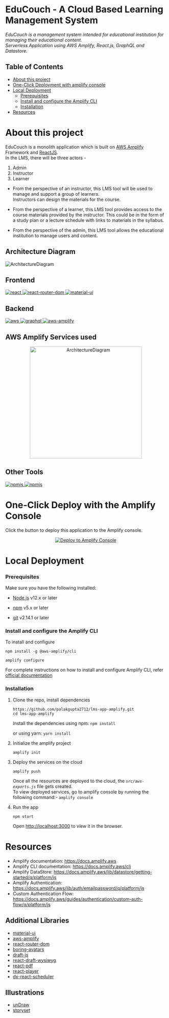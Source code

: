 # EduCouch - A Cloud Based Learning Management System

_EduCouch is a management system intended for educational institution for managing their educational content.  
Serverless Application using AWS Amplify, React.js, GraphQL and Datastore._

## Table of Contents

- [About this project ](#about-this-project)
- [One-Click Deployment with amplify console](#one-click-deploy-with-the-amplify-console)
- [Local Deployment](#local-deployment)
  - [Prerequisites](#prerequisites)
  - [Install and configure the Amplify CLI](#install-and-configure-the-amplify-cli)
  - [Installation](#installation)
- [Resources](#resources)

# About this project
EduCouch is a monolith application which is built on [AWS Amplify](https://docs.amplify.aws/lib/) Framework and [ReactJS](https://reactjs.org/).  
In the LMS, there will be three actors -   
1. Admin
2. Instructor
3. Learner


- From the perspective of an instructor, this LMS tool will be used to manage and support a group of learners.  
Instructors can design the materials for the course.

- From the perspective of a learner, this LMS tool provides access to the course materials provided by the instructor. 
This could be in the form of a study plan or a lecture schedule with links to materials in the syllabus.  

- From the perspective of the admin, this LMS tool allows the educational institution to manage users and content.

## Architecture Diagram

<img width="auto" alt="ArchitectureDiagram" src="https://user-images.githubusercontent.com/61227144/121209864-d63f7800-c898-11eb-9a6f-773a13e34f37.png">

Frontend
---
<a href="https://reactjs.org/">
<img
src="https://img.shields.io/badge/React-20232A?style=for-the-badge&logo=react&logoColor=61DAFB"
alt="react"
style={{ padding: "10px" }}
/>
</a>
<a href="https://reactrouter.com/web/guides/quick-start">
<img
src="https://img.shields.io/badge/React_Router-CA4245?style=for-the-badge&logo=react-router&logoColor=white"
alt="react-router-dom"
style={{ padding: "10px" }}
/>
</a>
<a href="https://material-ui.com/">
<img
src="https://img.shields.io/badge/Material--UI-0081CB?style=for-the-badge&logo=material-ui&logoColor=white"
alt="material-ui"
style={{ padding: "10px" }}
/>
</a>

Backend
---
<a href="https://aws.amazon.com/">
<img
src="https://img.shields.io/badge/Amazon_AWS-232F3E?style=for-the-badge&logo=amazon-aws&logoColor=white"
alt="aws"
style={{ padding: "10px" }}
/>
</a>
<a href="https://graphql.org/">
<img
src="https://img.shields.io/badge/GraphQl-E10098?style=for-the-badge&logo=graphql&logoColor=white"
alt="graphql"
style={{ padding: "10px" }}
/>
</a>
<a href="https://docs.amplify.aws/lib/">
<img
src="https://img.shields.io/badge/AWS-Amplify-FFBB05?style=for-the-badge&logo=AWS&logoColor=white"
alt="aws-amplify"
style={{ padding: "10px" }}
/>
</a>  

## AWS Amplify Services used  
<p align="center">
<img width="auto" height="350px" alt="ArchitectureDiagram" src="https://user-images.githubusercontent.com/61227144/122998939-438bf680-d3cb-11eb-949b-f0c289e974ad.png">
</p>

Other Tools
---
<a href="https://www.npmjs.com/">
<img
src="https://img.shields.io/badge/npm-20232A?style=for-the-badge&logo=npm&logoColor=white"
alt="npmjs"
style={{ padding: "10px" }}
/>
</a>
<a href="https://git-scm.com/">
<img
src="https://img.shields.io/badge/git-20232A?style=for-the-badge&logo=git&logoColor=red"
alt="npmjs"
style={{ padding: "10px" }}
/>
</a>


# One-Click Deploy with the Amplify Console

Click the button to deploy this application to the Amplify console.

<p align="center">
    <a href="https://console.aws.amazon.com/amplify/home#/deploy?repo=https://github.com/palakgupta2712/lms-app-amplify" target="_blank">
        <img src="https://oneclick.amplifyapp.com/button.svg" alt="Deploy to Amplify Console">
    </a>
</p>

# Local Deployment

### Prerequisites

Make sure you have the following installed:

- [Node.js](https://nodejs.org/en/) v12.x or later

- [npm](https://www.npmjs.com/) v5.x or later

- [git](https://git-scm.com/) v2.14.1 or later

### Install and configure the Amplify CLI

To install and configure

```
npm install -g @aws-amplify/cli

amplify configure
```

For complete instructions on how to install and configure Amplify CLI, refer [official documentation](https://docs.amplify.aws/start/getting-started/installation/q/integration/react)

### Installation

1. Clone the repo, install dependencies

   ```
   https://github.com/palakgupta2712/lms-app-amplify.git
   cd lms-app-amplify
   ```
   
   Install the dependencies using npm:
   ``` npm install ```
   
   or using yarn: 
   ``` yarn install ``` 

2. Initialize the amplify project

   ```
   amplify init
   ```

3. Deploy the services on the cloud

   ```
   amplify push
   ```

   Once all the resources are deployed to the cloud, the _`src/aws-exports.js`_ file gets created.  
   To view deployed services, go to amplify console by running the following command:- `amplify console`

4. Run the app
   ```
   npm start
   ```
   Open [http://localhost:3000](http://localhost:3000) to view it in the browser.

# Resources

- Amplify documentation: https://docs.amplify.aws
- Amplify CLI documentation: https://docs.amplify.aws/cli
- Amplify DataStore: https://docs.amplify.aws/lib/datastore/getting-started/q/platform/js
- Amplify Authentication: https://docs.amplify.aws/lib/auth/emailpassword/q/platform/js
- Custom Authentication Flow: https://docs.amplify.aws/guides/authentication/custom-auth-flow/q/platform/js

## Additional Libraries

- [material-ui](https://material-ui.com/)
- [aws-amplify](https://github.com/aws-amplify/amplify-js)
- [react-router-dom](https://reactrouter.com/web/example/basic)
- [boring-avatars](https://boringavatars.com/)
- [draft-js](https://draftjs.org/)
- [react-draft-wysiwyg](https://www.npmjs.com/package/react-draft-wysiwyg)
- [react-pdf](https://github.com/wojtekmaj/react-pdf)
- [react-player](https://www.npmjs.com/package/react-player)
- [dx-react-scheduler](https://devexpress.github.io/devextreme-reactive/react/scheduler/docs/guides/getting-started/)

## Illustrations

- [unDraw](https://undraw.co/)
- [storyset](https://storyset.com/)
